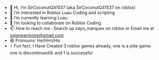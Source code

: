 - 👋 Hi, I’m SirCoconutQ41537 (aka SirCoconutQ41537 on roblox)
- 👀 I’m interested in Roblox Luau Coding and scripting
- 🌱 I’m currently learning Luau
- 💞️ I’m looking to collaborate on Roblox Coding
- 📫 How to reach me : Search up zayn_marquex on roblox or Email me at soignearmoire@gmail.com
- 😄 Pronouns: He/Him/His
- ⚡ Fun fact: I Have Created 3 roblox games already, one is a joke game. one is discontinued😒 and 1 is successful

